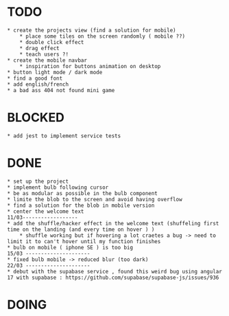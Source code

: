 # TODO
    * create the projects view (find a solution for mobile) 
        * place some tiles on the screen randomly ( mobile ??)
        * double click effect
        * drag effect 
        * teach users ?!
    * create the mobile navbar
        * inspiration for buttons animation on desktop  
    * button light mode / dark mode
    * find a good font
    * add english/french 
    * a bad ass 404 not found mini game
# BLOCKED
    * add jest to implement service tests  
# DONE
    * set up the project
    * implement bulb following cursor
    * be as modular as possible in the bulb component  
    * limite the blob to the screen and avoid having overflow
    * find a solution for the blob in mobile version
    * center the welcome text
    11/03------------------
    * add the shuffle/hacker effect in the welcome text (shuffeling first time on the landing (and every time on hover ) )
        * shuffle working but if hovering a lot craetes a bug -> need to limit it to can't hover until my function finishes 
    * bulb on mobile ( iphone SE ) is too big 
    15/03 ---------------------
    * fixed bulb mobile -> reduced blur (too dark) 
    22/03 ---------------------
    * debut with the supabase service , found this weird bug using angular 17 with supabase : https://github.com/supabase/supabase-js/issues/936
    

# DOING
    